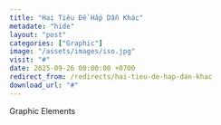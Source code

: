 ```yaml
---
title: "Hai Tiêu Đề Hấp Dẫn Khác"
metadate: "hide"
layout: "post"
categories: ["Graphic"]
image: "/assets/images/iso.jpg"
visit: "#"
date: 2025-09-26 00:00:00 +0700
redirect_from: /redirects/hai-tieu-de-hap-dan-khac
download_url: "#"
---
```

Graphic Elements
